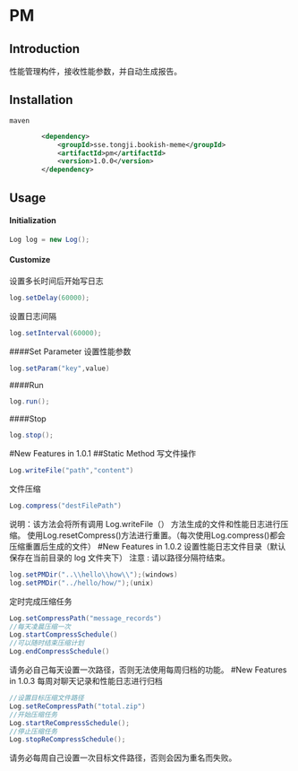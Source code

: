 # PM
## Introduction
性能管理构件，接收性能参数，并自动生成报告。

## Installation
`maven`

```xml
		<dependency>
            <groupId>sse.tongji.bookish-meme</groupId>
            <artifactId>pm</artifactId>
            <version>1.0.0</version>
        </dependency>
```

## Usage

#### Initialization
```java
Log log = new Log();

```

#### Customize
设置多长时间后开始写日志
```java
log.setDelay(60000);
```
设置日志间隔
```java
log.setInterval(60000);
```
####Set Parameter
设置性能参数
```java
log.setParam("key",value)
```
####Run

```java
log.run();
```
####Stop
```java
log.stop();
```
#New Features in 1.0.1
##Static Method
写文件操作
```java
Log.writeFile("path","content")
```
文件压缩
```java
Log.compress("destFilePath")
```
说明：该方法会将所有调用 Log.writeFile（） 方法生成的文件和性能日志进行压缩。
使用Log.resetCompress()方法进行重置。（每次使用Log.compress()都会压缩重置后生成的文件）
#New Features in 1.0.2
设置性能日志文件目录（默认保存在当前目录的 log 文件夹下）
注意 : 请以路径分隔符结束。
```java
log.setPMDir("..\\hello\\how\\");(windows)
log.setPMDir("../hello/how/");(unix)
```
定时完成压缩任务
```java
Log.setCompressPath("message_records")
//每天凌晨压缩一次
Log.startCompressSchedule()
//可以随时结束压缩计划
Log.endCompressSchedule()
```
请务必自己每天设置一次路径，否则无法使用每周归档的功能。
#New Features in 1.0.3
每周对聊天记录和性能日志进行归档

```java
//设置目标压缩文件路径
Log.setReCompressPath("total.zip")
//开始压缩任务
Log.startReCompressSchedule();
//停止压缩任务
Log.stopReCompressSchedule();
```
请务必每周自己设置一次目标文件路径，否则会因为重名而失败。